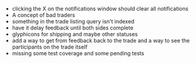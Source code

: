 * clicking the X on the notifications window should clear all notifications
* A concept of bad traders
* something in the trade listing query isn't indexed
* have it delay feedback until both sides complete
* glyphicons for shipping and maybe other statuses
* add a way to get from feedback back to the trade and a way to see the participants on the trade itself
* missing some test coverage and some pending tests
